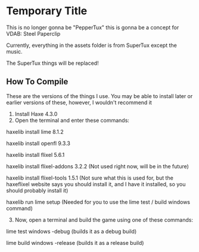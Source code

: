 # Temporary Title
This is no longer gonna be "PepperTux" this is gonna be a concept for VDAB: Steel Paperclip

Currently, everything in the assets folder is from SuperTux except the music.

The SuperTux things will be replaced!

## How To Compile
These are the versions of the things I use. You may be able to install later or earlier versions of these, however, I wouldn't recommend it
1. Install Haxe 4.3.0
2. Open the terminal and enter these commands:

haxelib install lime 8.1.2

haxelib install openfl 9.3.3

haxelib install flixel 5.6.1

haxelib install flixel-addons 3.2.2 (Not used right now, will be in the future)

haxelib install flixel-tools 1.5.1 (Not sure what this is used for, but the haxeflixel website says you should install it, and I have it installed, so you should probably install it)

haxelib run lime setup (Needed for you to use the lime test / build windows command)

3. Now, open a terminal and build the game using one of these commands:

lime test windows -debug (builds it as a debug build)

lime build windows -release (builds it as a release build)
